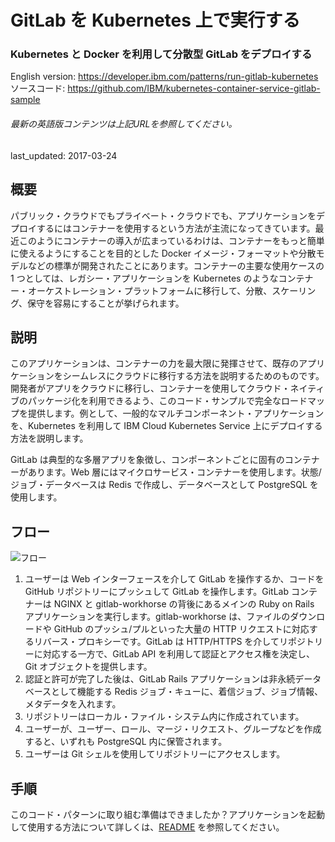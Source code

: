 # GitLab を Kubernetes 上で実行する

### Kubernetes と Docker を利用して分散型 GitLab をデプロイする

English version: https://developer.ibm.com/patterns/run-gitlab-kubernetes
  ソースコード: https://github.com/IBM/kubernetes-container-service-gitlab-sample

###### 最新の英語版コンテンツは上記URLを参照してください。
last_updated: 2017-03-24

 
## 概要

パブリック・クラウドでもプライベート・クラウドでも、アプリケーションをデプロイするにはコンテナーを使用するという方法が主流になってきています。最近このようにコンテナーの導入が広まっているわけは、コンテナーをもっと簡単に使えるようにすることを目的とした Docker イメージ・フォーマットや分散モデルなどの標準が開発されたことにあります。コンテナーの主要な使用ケースの 1 つとしては、レガシー・アプリケーションを Kubernetes のようなコンテナー・オーケストレーション・プラットフォームに移行して、分散、スケーリング、保守を容易にすることが挙げられます。

## 説明

このアプリケーションは、コンテナーの力を最大限に発揮させて、既存のアプリケーションをシームレスにクラウドに移行する方法を説明するためのものです。開発者がアプリをクラウドに移行し、コンテナーを使用してクラウド・ネイティブのパッケージ化を利用できるよう、このコード・サンプルで完全なロードマップを提供します。例として、一般的なマルチコンポーネント・アプリケーションを、Kubernetes を利用して IBM Cloud Kubernetes Service 上にデプロイする方法を説明します。

GitLab は典型的な多層アプリを象徴し、コンポーネントごとに固有のコンテナーがあります。Web 層にはマイクロサービス・コンテナーを使用します。状態/ジョブ・データベースは Redis で作成し、データベースとして PostgreSQL を使用します。

## フロー

![フロー](../../images/arch-cloud-based-atc.png)

1. ユーザーは Web インターフェースを介して GitLab を操作するか、コードを GitHub リポジトリーにプッシュして GitLab を操作します。GitLab コンテナーは NGINX と gitlab-workhorse の背後にあるメインの Ruby on Rails アプリケーションを実行します。gitlab-workhorse は、ファイルのダウンロードや GitHub のプッシュ/プルといった大量の HTTP リクエストに対応するリバース・プロキシーです。GitLab は HTTP/HTTPS を介してリポジトリーに対応する一方で、GitLab API を利用して認証とアクセス権を決定し、Git オブジェクトを提供します。
2. 認証と許可が完了した後は、GitLab Rails アプリケーションは非永続データベースとして機能する Redis ジョブ・キューに、着信ジョブ、ジョブ情報、メタデータを入れます。
3. リポジトリーはローカル・ファイル・システム内に作成されています。
4. ユーザーが、ユーザー、ロール、マージ・リクエスト、グループなどを作成すると、いずれも PostgreSQL 内に保管されます。
5. ユーザーは Git シェルを使用してリポジトリーにアクセスします。

## 手順

このコード・パターンに取り組む準備はできましたか？アプリケーションを起動して使用する方法について詳しくは、[README](https://github.com/IBM/Kubernetes-container-service-GitLab-sample/blob/master/README.md) を参照してください。
